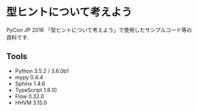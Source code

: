 # 型ヒントについて考えよう
PyCon JP 2016 「型ヒントについて考えよう」で使用したサンプルコード等の資料です.

## Tools
- Python 3.5.2 / 3.6.0b1
- mypy 0.4.4
- Sphinx 1.4.6
- TypeScript 1.8.10
- Flow 0.32.0
- HHVM 3.15.0
